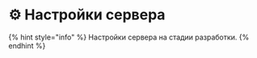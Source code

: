 # ⚙️ Настройки сервера



{% hint style="info" %}
Настройки сервера на стадии разработки.
{% endhint %}
